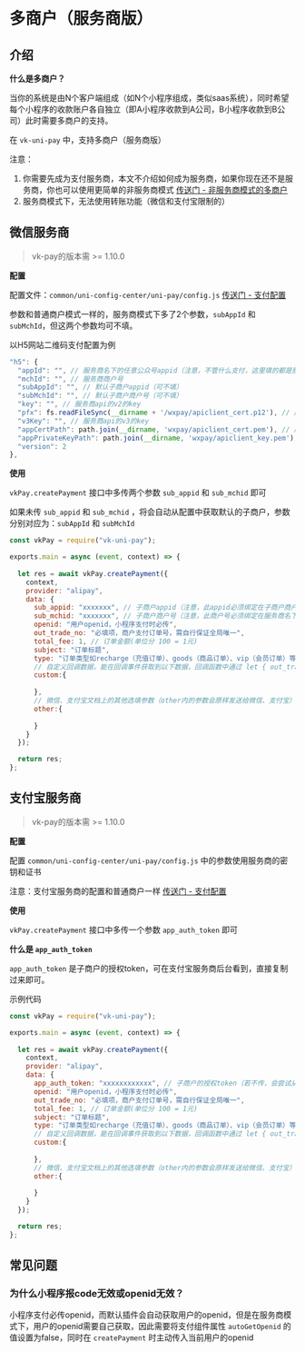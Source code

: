 # 多商户（服务商版）

## 介绍

**什么是多商户？**

当你的系统是由N个客户端组成（如N个小程序组成，类似saas系统），同时希望每个小程序的收款账户各自独立（即A小程序收款到A公司，B小程序收款到B公司）此时需要多商户的支持。

在 `vk-uni-pay` 中，支持多商户（服务商版）

注意：
1. 你需要先成为支付服务商，本文不介绍如何成为服务商，如果你现在还不是服务商，你也可以使用更简单的非服务商模式 [传送门 - 非服务商模式的多商户](https://vkdoc.fsq.pub/vk-uni-pay/advanced/multi-merchant.html)
2. 服务商模式下，无法使用转账功能（微信和支付宝限制的）

## 微信服务商

> vk-pay的版本需 >= 1.10.0

**配置**

配置文件：`common/uni-config-center/uni-pay/config.js` [传送门 - 支付配置](https://vkdoc.fsq.pub/vk-uni-pay/config.html)

参数和普通商户模式一样的，服务商模式下多了2个参数，`subAppId` 和 `subMchId`，但这两个参数均可不填。

以H5网站二维码支付配置为例

```js
"h5": {
  "appId": "", // 服务商名下的任意公众号appid（注意，不管什么支付，这里填的都是服务商名下的任意公众号appid）
  "mchId": "", // 服务商商户号
  "subAppId": "", // 默认子商户appid（可不填）
  "subMchId": "", // 默认子商户商户号（可不填）
  "key": "", // 服务商api的v2的key
  "pfx": fs.readFileSync(__dirname + '/wxpay/apiclient_cert.p12'), // 服务商v2证书
  "v3Key": "", // 服务商api的v3的key
  "appCertPath": path.join(__dirname, 'wxpay/apiclient_cert.pem'), // 服务商v3证书
  "appPrivateKeyPath": path.join(__dirname, 'wxpay/apiclient_key.pem'), // 服务商v3证书
  "version": 2
},
```

**使用**

`vkPay.createPayment` 接口中多传两个参数 `sub_appid` 和 `sub_mchid` 即可

如果未传 `sub_appid` 和 `sub_mchid` ，将会自动从配置中获取默认的子商户，参数分别对应为：`subAppId` 和 `subMchId` 

```js
const vkPay = require("vk-uni-pay");

exports.main = async (event, context) => {
  
  let res = await vkPay.createPayment({
    context,
    provider: "alipay",
    data: {
      sub_appid: "xxxxxxx", // 子商户appid（注意，此appid必须绑定在子商户商户号下）
      sub_mchid: "xxxxxxx", // 子商户商户号（注意，此商户号必须绑定在服务商名下）
      openid: "用户openid，小程序支付时必传",
      out_trade_no: "必填项，商户支付订单号，需自行保证全局唯一",
      total_fee: 1, // 订单金额(单位分 100 = 1元)
      subject: "订单标题",
      type: "订单类型如recharge（充值订单）、goods（商品订单）、vip（会员订单）等。", // 此处type的值如果是goods，则回调时就会执行 pay-notify 目录下的 goods.js 内的逻辑
      // 自定义回调数据，能在回调事件获取到以下数据，回调函数中通过 let { out_trade_no, user_id, recharge_balance } = data;方式获取（不可与data内的一级属性名重复）
      custom:{
        
      },
      // 微信、支付宝文档上的其他选填参数（other内的参数会原样发送给微信、支付宝）
      other:{
      
      }
    }
  });

  return res;
};
```

## 支付宝服务商

> vk-pay的版本需 >= 1.10.0

**配置**

配置 `common/uni-config-center/uni-pay/config.js` 中的参数使用服务商的密钥和证书

注意：支付宝服务商的配置和普通商户一样 [传送门 - 支付配置](https://vkdoc.fsq.pub/vk-uni-pay/config.html)

**使用**

`vkPay.createPayment` 接口中多传一个参数 `app_auth_token` 即可

**什么是 `app_auth_token`**

`app_auth_token` 是子商户的授权token，可在支付宝服务商后台看到，直接复制过来即可。

示例代码

```js
const vkPay = require("vk-uni-pay");

exports.main = async (event, context) => {
  
  let res = await vkPay.createPayment({
    context,
    provider: "alipay",
    data: {
      app_auth_token: "xxxxxxxxxxxx", // 子商户的授权token（若不传，会尝试从配置去获取）
      openid: "用户openid，小程序支付时必传",
      out_trade_no: "必填项，商户支付订单号，需自行保证全局唯一",
      total_fee: 1, // 订单金额(单位分 100 = 1元)
      subject: "订单标题",
      type: "订单类型如recharge（充值订单）、goods（商品订单）、vip（会员订单）等。", // 此处type的值如果是goods，则回调时就会执行 pay-notify 目录下的 goods.js 内的逻辑
      // 自定义回调数据，能在回调事件获取到以下数据，回调函数中通过 let { out_trade_no, user_id, recharge_balance } = data;方式获取（不可与data内的一级属性名重复）
      custom:{
        
      },
      // 微信、支付宝文档上的其他选填参数（other内的参数会原样发送给微信、支付宝）
      other:{
      
      }
    }
  });

  return res;
};
```

## 常见问题

### 为什么小程序报code无效或openid无效？

小程序支付必传openid，而默认插件会自动获取用户的openid，但是在服务商模式下，用户的openid需要自己获取，因此需要将支付组件属性 `autoGetOpenid` 的值设置为false，同时在 `createPayment` 时主动传入当前用户的openid

